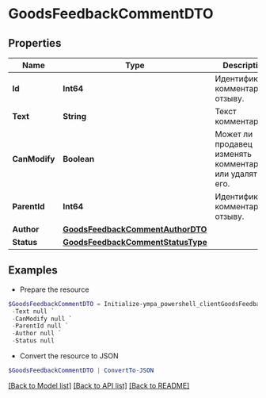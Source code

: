 # GoodsFeedbackCommentDTO
## Properties

Name | Type | Description | Notes
------------ | ------------- | ------------- | -------------
**Id** | **Int64** | Идентификатор комментария к отзыву.  | 
**Text** | **String** | Текст комментария. | 
**CanModify** | **Boolean** | Может ли продавец изменять комментарий или удалять его. | [optional] 
**ParentId** | **Int64** | Идентификатор комментария к отзыву.  | [optional] 
**Author** | [**GoodsFeedbackCommentAuthorDTO**](GoodsFeedbackCommentAuthorDTO.md) |  | 
**Status** | [**GoodsFeedbackCommentStatusType**](GoodsFeedbackCommentStatusType.md) |  | 

## Examples

- Prepare the resource
```powershell
$GoodsFeedbackCommentDTO = Initialize-ympa_powershell_clientGoodsFeedbackCommentDTO  -Id null `
 -Text null `
 -CanModify null `
 -ParentId null `
 -Author null `
 -Status null
```

- Convert the resource to JSON
```powershell
$GoodsFeedbackCommentDTO | ConvertTo-JSON
```

[[Back to Model list]](../README.md#documentation-for-models) [[Back to API list]](../README.md#documentation-for-api-endpoints) [[Back to README]](../README.md)

